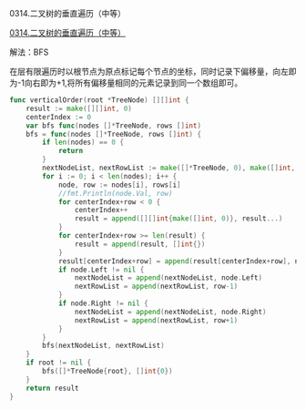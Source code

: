 0314.二叉树的垂直遍历（中等）

[0314.二叉树的垂直遍历（中等）](https://leetcode.cn/problems/binary-tree-vertical-order-traversal/)



解法：BFS



在层有限遍历时以根节点为原点标记每个节点的坐标，同时记录下偏移量，向左即为-1向右即为+1,将所有偏移量相同的元素记录到同一个数组即可。





```go
func verticalOrder(root *TreeNode) [][]int {
	result := make([][]int, 0)
	centerIndex := 0
	var bfs func(nodes []*TreeNode, rows []int)
	bfs = func(nodes []*TreeNode, rows []int) {
		if len(nodes) == 0 {
			return
		}
		nextNodeList, nextRowList := make([]*TreeNode, 0), make([]int, 0)
		for i := 0; i < len(nodes); i++ {
			node, row := nodes[i], rows[i]
			//fmt.Println(node.Val, row)
			for centerIndex+row < 0 {
				centerIndex++
				result = append([][]int{make([]int, 0)}, result...)
			}
			for centerIndex+row >= len(result) {
				result = append(result, []int{})
			}
			result[centerIndex+row] = append(result[centerIndex+row], node.Val)
			if node.Left != nil {
				nextNodeList = append(nextNodeList, node.Left)
				nextRowList = append(nextRowList, row-1)
			}
			if node.Right != nil {
				nextNodeList = append(nextNodeList, node.Right)
				nextRowList = append(nextRowList, row+1)
			}
		}
		bfs(nextNodeList, nextRowList)
	}
	if root != nil {
		bfs([]*TreeNode{root}, []int{0})
	}
	return result
}

```

